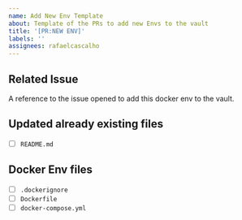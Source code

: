 ```yaml
---
name: Add New Env Template
about: Template of the PRs to add new Envs to the vault
title: '[PR:NEW ENV]'
labels: ''
assignees: rafaelcascalho
---
```


## Related Issue

A reference to the issue opened to add this docker env to the vault.

## Updated already existing files

- [ ] `README.md`

## Docker Env files

- [ ] `.dockerignore`
- [ ] `Dockerfile`
- [ ] `docker-compose.yml`
